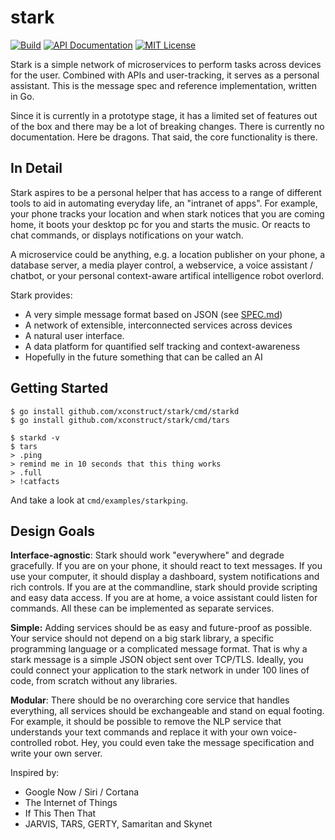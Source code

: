 stark
=====

[![Build](https://img.shields.io/travis/xconstruct/stark.svg?style=flat-square)](https://travis-ci.org/xconstruct/stark)
[![API Documentation](https://img.shields.io/badge/api-GoDoc-blue.svg?style=flat-square)](https://godoc.org/github.com/xconstruct/stark)
[![MIT License](https://img.shields.io/badge/license-MIT-blue.svg?style=flat-square)](http://opensource.org/licenses/MIT)

Stark is a simple network of microservices to perform tasks across devices for the user.
Combined with APIs and user-tracking, it serves as a personal assistant.
This is the message spec and reference implementation, written in Go.

Since it is currently in a prototype stage, it has a limited set of features out of
the box and there may be a lot of breaking changes. There is currently no documentation.
Here be dragons. That said, the core functionality is there.

## In Detail ##

Stark aspires to be a personal helper that has access to a range of different
tools to aid in automating everyday life, an "intranet of apps".  For example,
your phone tracks your location and when stark notices that you are coming home,
it boots your desktop pc for you and starts the music. Or reacts to chat
commands, or displays notifications on your watch.

A microservice could be anything, e.g. a location publisher on your phone,
a database server, a media player control, a webservice, a voice assistant / chatbot,
or your personal context-aware artifical intelligence robot overlord.

Stark provides:

* A very simple message format based on JSON (see [SPEC.md](SPEC.md))
* A network of extensible, interconnected services across devices
* A natural user interface.
* A data platform for quantified self tracking and context-awareness
* Hopefully in the future something that can be called an AI

## Getting Started

	$ go install github.com/xconstruct/stark/cmd/starkd
	$ go install github.com/xconstruct/stark/cmd/tars

	$ starkd -v
	$ tars
	> .ping
	> remind me in 10 seconds that this thing works
	> .full
	> !catfacts

And take a look at `cmd/examples/starkping`.

## Design Goals ##

**Interface-agnostic**: Stark should work "everywhere" and degrade gracefully. If
you are on your phone, it should react to text messages. If you use your computer,
it should display a dashboard, system notifications and rich controls. If you are
at the commandline, stark should provide scripting and easy data access. If you are at
home, a voice assistant could listen for commands. All these can be implemented as
separate services.

**Simple:** Adding services should be as easy and future-proof as possible.
Your service should not depend on a big stark library, a specific programming
language or a complicated message format. That is why a stark message is a simple
JSON object sent over TCP/TLS. Ideally, you could connect your application to
the stark network in under 100 lines of code, from scratch without any libraries.

**Modular**: There should be no overarching core service that handles everything,
all services should be exchangeable and stand on equal footing. For example,
it should be possible to remove the NLP service that understands your text commands
and replace it with your own voice-controlled robot. Hey, you could even take
the message specification and write your own server.

Inspired by:

* Google Now / Siri / Cortana
* The Internet of Things
* If This Then That
* JARVIS, TARS, GERTY, Samaritan and Skynet
